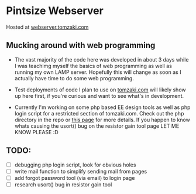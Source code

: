 Pintsize Webserver
===============

Hosted at [webserver.tomzaki.com](http://webserver.tomzaki.com)

Mucking around with web programming
-----------------------------------

 - The vast majority of the code here was developed in about 3 days
   while I was teachimg myself the basics of web programming as
   well as running my own LAMP server. Hopefully this will change as
   soon as I actually have time to do some web programming.

 - Test deployments of code I plan to use on [tomzaki.com](http://www.tomzaki.com) 
   will likely show up here first, if you're curious and want to see
   what's in development.
   
 - Currently I'm working on some php based EE design tools as well as
   php login script for a restricted section of tomzaki.com. Check out
   the php directory in the repo or [this page](http://webserver.tomzaki.com/php)
   for more details. If you happen to know whats causing the usort()
   bug on the resistor gain tool page LET ME KNOW PLEASE :D

TODO:
-----

 - [ ] debugging php login script, look for obvious holes
 - [ ] write mail function to simplify sending mail from pages
 - [ ] add forgot password tool (via email) to login page
 - [ ] research usort() bug in resistor gain tool